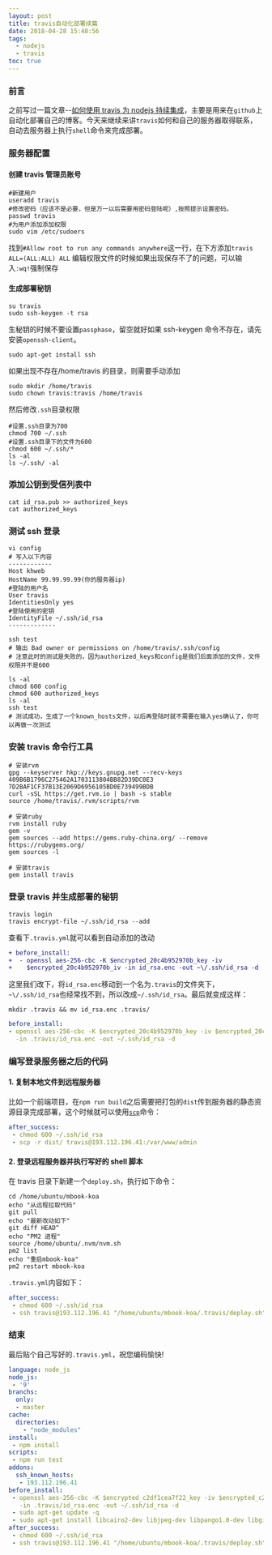 ```yaml
---
layout: post
title: travis自动化部署续篇
date: 2018-04-28 15:48:56
tags:
  - nodejs
  - travis
toc: true
---
```


### 前言

之前写过一篇文章--[如何使用 travis 为 nodejs 持续集成](https://andyliwr.github.io/2017/12/05/travis_nodejs_publish/)，主要是用来在`github`上自动化部署自己的博客。今天来继续来讲`travis`如何和自己的服务器取得联系，自动去服务器上执行`shell`命令来完成部署。

### 服务器配置

#### 创建 travis 管理员账号

```
#新建用户
useradd travis
#修改密码（应该不是必要，但是万一以后需要用密码登陆呢）,按照提示设置密码。
passwd travis
#为用户添加添加权限
sudo vim /etc/sudoers
```

找到`#Allow root to run any commands anywhere`这一行，在下方添加`travis ALL=(ALL:ALL) ALL`
编辑权限文件的时候如果出现保存不了的问题，可以输入`:wq!`强制保存

#### 生成部署秘钥

```
su travis
sudo ssh-keygen -t rsa
```

生秘钥的时候不要设置`passphase`，留空就好如果 ssh-keygen 命令不存在，请先安装`openssh-client`。

```
sudo apt-get install ssh
```

如果出现不存在/home/travis 的目录，则需要手动添加

```
sudo mkdir /home/travis
sudo chown travis:travis /home/travis
```

然后修改`.ssh`目录权限

```
#设置.ssh目录为700
chmod 700 ~/.ssh
#设置.ssh目录下的文件为600
chmod 600 ~/.ssh/*
ls -al
ls ~/.ssh/ -al
```

### 添加公钥到受信列表中

```
cat id_rsa.pub >> authorized_keys
cat authorized_keys
```

### 测试 ssh 登录

```
vi config
# 写入以下内容
------------
Host khweb
HostName 99.99.99.99(你的服务器ip)
#登陆的用户名
User travis
IdentitiesOnly yes
#登陆使用的密钥
IdentityFile ~/.ssh/id_rsa
-------------

ssh test
# 输出 Bad owner or permissions on /home/travis/.ssh/config
# 注意此时的测试是失败的，因为authorized_keys和config是我们后面添加的文件，文件权限并不是600

ls -al
chmod 600 config
chmod 600 authorized_keys
ls -al
ssh test
# 测试成功，生成了一个known_hosts文件，以后再登陆时就不需要在输入yes确认了，你可以再做一次测试
```

### 安装 travis 命令行工具

```
# 安装rvm
gpg --keyserver hkp://keys.gnupg.net --recv-keys 409B6B1796C275462A1703113804BB82D39DC0E3 7D2BAF1CF37B13E2069D6956105BD0E739499BDB
curl -sSL https://get.rvm.io | bash -s stable
source /home/travis/.rvm/scripts/rvm

# 安装ruby
rvm install ruby
gem -v
gem sources --add https://gems.ruby-china.org/ --remove https://rubygems.org/
gem sources -l

# 安装travis
gem install travis
```

### 登录 travis 并生成部署的秘钥

```
travis login
travis encrypt-file ~/.ssh/id_rsa --add
```

查看下`.travis.yml`就可以看到自动添加的改动

```diff
+ before_install:
+  - openssl aes-256-cbc -K $encrypted_20c4b952970b_key -iv
+    $encrypted_20c4b952970b_iv -in id_rsa.enc -out ~\/.ssh/id_rsa -d
```

这里我们改下，将`id_rsa.enc`移动到一个名为`.travis`的文件夹下，`~\/.ssh/id_rsa`也经常找不到，所以改成`~/.ssh/id_rsa`。最后就变成这样：

```
mkdir .travis && mv id_rsa.enc .travis/
```

```yml
before_install:
- openssl aes-256-cbc -K $encrypted_20c4b952970b_key -iv $encrypted_20c4b952970b_iv
  -in .travis/id_rsa.enc -out ~/.ssh/id_rsa -d
```

### 编写登录服务器之后的代码

#### 1. 复制本地文件到远程服务器

比如一个前端项目，在`npm run build`之后需要把打包的`dist`传到服务器的静态资源目录完成部署，这个时候就可以使用[`scp`](http://www.runoob.com/linux/linux-comm-scp.html)命令：

```yml
after_success:
 - chmod 600 ~/.ssh/id_rsa
 - scp -r dist/ travis@193.112.196.41:/var/www/admin
```

#### 2. 登录远程服务器并执行写好的 shell 脚本

在 travis 目录下新建一个`deploy.sh`，执行如下命令：

```
cd /home/ubuntu/mbook-koa
echo "从远程拉取代码"
git pull
echo "最新改动如下"
git diff HEAD^
echo "PM2 进程"
source /home/ubuntu/.nvm/nvm.sh
pm2 list
echo "重启mbook-koa"
pm2 restart mbook-koa
```

`.travis.yml`内容如下：

```yml
after_success:
 - chmod 600 ~/.ssh/id_rsa
 - ssh travis@193.112.196.41 "/home/ubuntu/mbook-koa/.travis/deploy.sh"
```

### 结束

最后贴个自己写好的`.travis.yml`，祝您编码愉快!

```yml
language: node_js
node_js:
 - '9'
branchs:
  only:
  - master
cache:
  directories:
    - "node_modules"
install:
 - npm install
scripts:
 - npm run test
addons:
  ssh_known_hosts:
   - 193.112.196.41
before_install:
 - openssl aes-256-cbc -K $encrypted_c2df1cea7f22_key -iv $encrypted_c2df1cea7f22_iv
   -in .travis/id_rsa.enc -out ~/.ssh/id_rsa -d
 - sudo apt-get update -q
 - sudo apt-get install libcairo2-dev libjpeg-dev libpango1.0-dev libgif-dev build-essential g++
after_success:
 - chmod 600 ~/.ssh/id_rsa
 - ssh travis@193.112.196.41 "/home/ubuntu/mbook-koa/.travis/deploy.sh"
```
